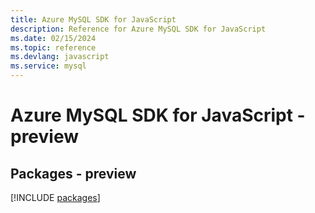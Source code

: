 ```yaml
---
title: Azure MySQL SDK for JavaScript
description: Reference for Azure MySQL SDK for JavaScript
ms.date: 02/15/2024
ms.topic: reference
ms.devlang: javascript
ms.service: mysql
---
```

# Azure MySQL SDK for JavaScript - preview
## Packages - preview
[!INCLUDE [packages](mysql-index.md)]